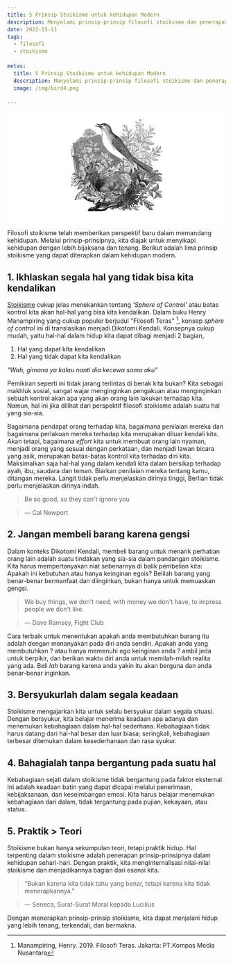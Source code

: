 ```yaml
---
title: 5 Prinsip Stoikisme untuk kehidupan Modern
description: Menyelami prinsip-prinsip filosofi stoikisme dan penerapannya dalam kehidupan modern untuk mencapai ketenangan dan kebahagiaan.
date: 2022-15-11
tags: 
  - filosofi
  - stoikisme

metas:
  title: 5 Prinsip Stoikisme untuk kehidupan Modern
  description: Menyelami prinsip-prinsip filosofi stoikisme dan penerapannya dalam kehidupan modern untuk mencapai ketenangan dan kebahagiaan.
  image: /img/bird4.png

---
```



![prinsip prinsip filosofi stoikisme dalam kehidupan modern illustrasi](/img/bird4.png)

Filosofi stoikisme telah memberikan perspektif baru dalam memandang kehidupan. Melalui prinsip-prinsipnya, kita diajak untuk menyikapi kehidupan dengan lebih bijaksana dan tenang. Berikut adalah lima prinsip stoikisme yang dapat diterapkan dalam kehidupan modern.

## 1. Ikhlaskan segala hal yang tidak bisa kita kendalikan

[Stoikisme](/tags/stoikisme) cukup jelas menekankan tentang *'Sphere of Control'* atau batas kontrol kita akan hal-hal yang bisa kita kendalikan. Dalam buku Henry Manampiring yang cukup populer berjudul "Filosofi Teras" [^1], konsep *sphere of control* ini di translasikan menjadi Dikotomi Kendali. Konsepnya cukup mudah, yaitu hal-hal dalam hidup kita dapat dibagi menjadi 2 bagian, 
1. Hal yang dapat kita kendalikan
2. Hal yang tidak dapat kita kendalikan

*"Wah, gimana ya kalau nanti dia kecewa sama aku"*

Pemikiran seperti ini tidak jarang terlintas di benak kita bukan? Kita sebagai makhluk sosial, sangat wajar menginginkan pengakuan atau menginginkan sebuah kontrol akan apa yang akan orang lain lakukan terhadap kita. Namun, hal ini jika dilihat dari perspektif filosofi stoikisme adalah suatu hal yang sia-sia. 

Bagaimana pendapat orang terhadap kita, bagaimana penilaian mereka dan bagaimana perlakuan mereka terhadap kita merupakan diluar kendali kita. Akan tetapi, bagaimana *effort* kita untuk membuat orang lain nyaman, menjadi orang yang sesuai dengan perkataan, dan menjadi lawan bicara yang asik, merupakan batas-batas kontrol kita terhadap diri kita. Maksimalkan saja hal-hal yang dalam kendali kita dalam bersikap terhadap ayah, ibu, saudara dan teman. Biarkan penilaian mereka tentang kamu, ditangan mereka. Langit tidak perlu menjelaskan dirinya tinggi, Berlian tidak perlu menjelaskan dirinya indah. 

> Be so good, so they can't ignore you

> ― Cal Newport


## 2. Jangan membeli barang karena gengsi
Dalam konteks Dikotomi Kendali, membeli barang untuk menarik perhatian orang lain adalah suatu tindakan yang sia-sia dalam pandangan stoikisme. Kita harus mempertanyakan niat sebenarnya di balik pembelian kita: Apakah ini kebutuhan atau hanya keinginan egois? Belilah barang yang benar-benar bermanfaat dan diinginkan, bukan hanya untuk memuaskan gengsi.

> We buy things, we don't need,
> with money we don't have,
> to impress people we don't like.

> ― Dave Ramsey, Fight Club

Cara terbaik untuk menentukan apakah anda membutuhkan barang itu adalah dengan menanyakan pada diri anda sendiri. Apakah anda yang membutuhkan ? atau hanya memenuhi ego keinginan anda ? ambil jeda untuk berpikir, dan berikan waktu diri anda untuk memilah-milah realita yang ada. Beli *lah* barang karena anda yakin itu akan berguna dan anda benar-benar inginkan.

## 3. Bersyukurlah dalam segala keadaan
Stoikisme mengajarkan kita untuk selalu bersyukur dalam segala situasi. Dengan bersyukur, kita belajar menerima keadaan apa adanya dan menemukan kebahagiaan dalam hal-hal sederhana. Kebahagiaan tidak harus datang dari hal-hal besar dan luar biasa; seringkali, kebahagiaan terbesar ditemukan dalam kesederhanaan dan rasa syukur.

## 4. Bahagialah tanpa bergantung pada suatu hal
Kebahagiaan sejati dalam stoikisme tidak bergantung pada faktor eksternal. Ini adalah keadaan batin yang dapat dicapai melalui penerimaan, kebijaksanaan, dan keseimbangan emosi. Kita harus belajar menemukan kebahagiaan dari dalam, tidak tergantung pada pujian, kekayaan, atau status.


## 5. Praktik > Teori
Stoikisme bukan hanya sekumpulan teori, tetapi praktik hidup. Hal terpenting dalam stoikisme adalah penerapan prinsip-prinsipnya dalam kehidupan sehari-hari. Dengan praktik, kita menginternalisasi nilai-nilai stoikisme dan menjadikannya bagian dari esensi kita.


> "Bukan karena kita tidak tahu yang benar, tetapi karena kita tidak menerapkannya."

> ― Seneca, Surat-Surat Moral kepada Lucilius

Dengan menerapkan prinsip-prinsip stoikisme, kita dapat menjalani hidup yang lebih tenang, terkendali, dan bermakna.



[^1]: Manampiring, Henry. 2019. Filosofi Teras. Jakarta: PT.Kompas Media Nusantara
